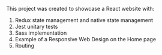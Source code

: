 This project was created to showcase a React website with:

1. Redux state management and native state management
2. Jest unitary tests
3. Sass implementation
4. Example of a Responsive Web Design on the Home page
5. Routing
